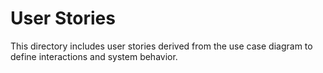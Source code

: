 # User Stories
This directory includes user stories derived from the use case diagram to define interactions and system behavior.

